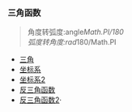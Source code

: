 ### 三角函数
> 角度转弧度:angle*Math.PI/180  
> 弧度转角度:rad*180/Math.PI

+ [三角](./note/三角.png)
+ [坐标系](./note/坐标系.png)
+ [坐标系2](./note/坐标系2.png)
+ [反三角函数](./note/反三角函数.png)
+ [反三角函数2](./note/反三角函数2.png)·